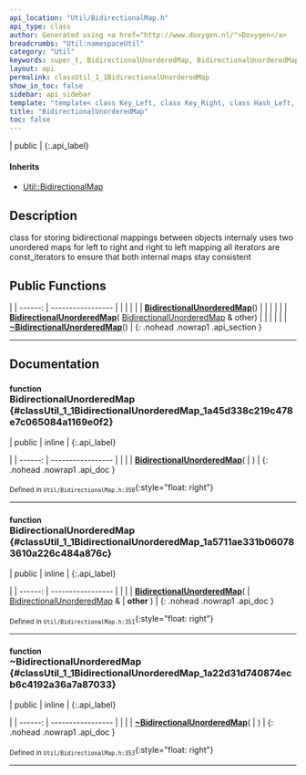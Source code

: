 ```yaml
---
api_location: "Util/BidirectionalMap.h"
api_type: class
author: Generated using <a href="http://www.doxygen.nl/">Doxygen</a>
breadcrumbs: "Util:namespaceUtil"
category: "Util"
keywords: super_t, BidirectionalUnorderedMap, BidirectionalUnorderedMap, ~BidirectionalUnorderedMap
layout: api
permalink: classUtil_1_1BidirectionalUnorderedMap
show_in_toc: false
sidebar: api_sidebar
template: "template< class Key_Left, class Key_Right, class Hash_Left, class Hash_Right, class Pred_Left, class Pred_Right > "
title: "BidirectionalUnorderedMap"
toc: false
---
```


| public |
{:.api_label}

#### Inherits

* [Util::BidirectionalMap](classUtil_1_1BidirectionalMap)


## Description



class for storing bidirectional mappings between objects internaly uses two unordered maps for left to right and right to left mapping all iterators are const_iterators to ensure that both internal maps stay consistent



## Public Functions

|
| ------: | ----------------- |
|  | |
|  | **[BidirectionalUnorderedMap](#classUtil_1_1BidirectionalUnorderedMap_1a45d338c219c478e7c065084a1169e0f2)**() |
|  | |
|  | **[BidirectionalUnorderedMap](#classUtil_1_1BidirectionalUnorderedMap_1a5711ae331b060783610a226c484a876c)**( [BidirectionalUnorderedMap](classUtil_1_1BidirectionalUnorderedMap) & other) |
|  | |
|  | **[~BidirectionalUnorderedMap](#classUtil_1_1BidirectionalUnorderedMap_1a22d31d740874ecb6c4192a36a7a87033)**() |
{: .nohead .nowrap1 .api_section }


-------------------------------------------------------------------

## Documentation

### <small>function</small><br/> BidirectionalUnorderedMap {#classUtil_1_1BidirectionalUnorderedMap_1a45d338c219c478e7c065084a1169e0f2}

| public | inline |
{:.api_label}

|
| ------: | ----------------- |
|  |
|  **[BidirectionalUnorderedMap](#classUtil_1_1BidirectionalUnorderedMap_1a45d338c219c478e7c065084a1169e0f2)**( |  ) |
{: .nohead .nowrap1 .api_doc }





<sub>Defined in `Util/BidirectionalMap.h:350`</sub>{:style="float: right"}

-------------------------------------------------------------------

### <small>function</small><br/> BidirectionalUnorderedMap {#classUtil_1_1BidirectionalUnorderedMap_1a5711ae331b060783610a226c484a876c}

| public | inline |
{:.api_label}

|
| ------: | ----------------- |
|  |
|  **[BidirectionalUnorderedMap](#classUtil_1_1BidirectionalUnorderedMap_1a5711ae331b060783610a226c484a876c)**( |  [BidirectionalUnorderedMap](classUtil_1_1BidirectionalUnorderedMap) & | **other** ) |
{: .nohead .nowrap1 .api_doc }





<sub>Defined in `Util/BidirectionalMap.h:351`</sub>{:style="float: right"}

-------------------------------------------------------------------

### <small>function</small><br/> ~BidirectionalUnorderedMap {#classUtil_1_1BidirectionalUnorderedMap_1a22d31d740874ecb6c4192a36a7a87033}

| public | inline |
{:.api_label}

|
| ------: | ----------------- |
|  |
|  **[~BidirectionalUnorderedMap](#classUtil_1_1BidirectionalUnorderedMap_1a22d31d740874ecb6c4192a36a7a87033)**( |  ) |
{: .nohead .nowrap1 .api_doc }





<sub>Defined in `Util/BidirectionalMap.h:353`</sub>{:style="float: right"}

-------------------------------------------------------------------

